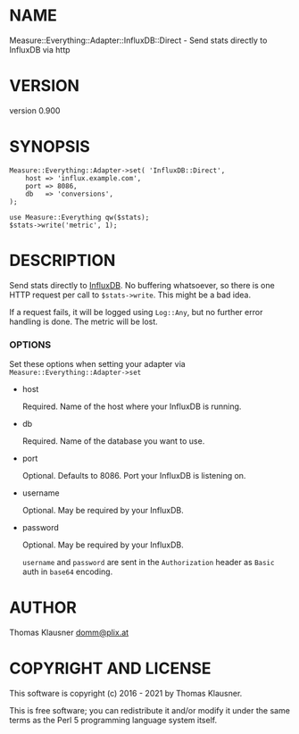 # NAME

Measure::Everything::Adapter::InfluxDB::Direct - Send stats directly to InfluxDB via http

# VERSION

version 0.900

# SYNOPSIS

    Measure::Everything::Adapter->set( 'InfluxDB::Direct',
        host => 'influx.example.com',
        port => 8086,
        db   => 'conversions',
    );

    use Measure::Everything qw($stats);
    $stats->write('metric', 1);

# DESCRIPTION

Send stats directly to [InfluxDB](https://influxdb.com/). No buffering
whatsoever, so there is one HTTP request per call to
`$stats->write`. This might be a bad idea.

If a request fails, it will be logged using `Log::Any`, but no
further error handling is done. The metric will be lost.

### OPTIONS

Set these options when setting your adapter via `Measure::Everything::Adapter->set`

- host

    Required. Name of the host where your InfluxDB is running.

- db

    Required. Name of the database you want to use.

- port

    Optional. Defaults to 8086. Port your InfluxDB is listening on.

- username

    Optional. May be required by your InfluxDB.

- password

    Optional. May be required by your InfluxDB.

    `username` and `password` are sent in the `Authorization` header as `Basic` auth in `base64` encoding.

# AUTHOR

Thomas Klausner <domm@plix.at>

# COPYRIGHT AND LICENSE

This software is copyright (c) 2016 - 2021 by Thomas Klausner.

This is free software; you can redistribute it and/or modify it under
the same terms as the Perl 5 programming language system itself.
